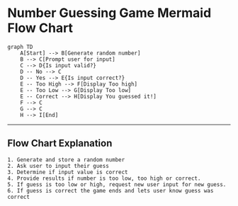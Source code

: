 # Number Guessing Game Mermaid Flow Chart

<!-- Added Mermaid syntax for a number guessing game using flowchart -->

```mermaid
graph TD
    A[Start] --> B[Generate random number]
    B --> C[Prompt user for input]
    C --> D{Is input valid?}
    D -- No --> C
    D -- Yes --> E{Is input correct?}
    E -- Too High --> F[Display Too high]
    E -- Too Low --> G[Display Too low]
    E -- Correct --> H[Display You guessed it!]
    F --> C
    G --> C
    H --> I[End]
```
---

## Flow Chart Explanation
    1. Generate and store a random number
    2. Ask user to input their guess
    3. Determine if input value is correct
    4. Provide results if number is too low, too high or correct.
    5. If guess is too low or high, request new user input for new guess.
    6. If guess is correct the game ends and lets user know guess was correct
